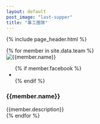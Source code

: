 ```yaml
---
layout: default
post_image: "last-supper"
title: "事工團隊"
---
```


{% include page_header.html %}

<section class="team-2-area about-team team-page">
    <div class="container">
        <div class="row justify-content-center">
            {% for member in site.data.team %}
            <div class="col-lg-3 col-md-6 col-sm-8">
                <div class="team-item mt-40">
                    <div class="team-thumb">
                        <img src="{{site.baseurl}}/assets/images/headshot/{{member.headshot}}" alt="{{member.name}}">
                        <ul>
                            {% if member.facebook %}
                            <li><a href="{{member.facebook}}"><i class="fab fa-facebook-f"></i></a></li>
                            {% endif %}
<!--
                            <li><a href="#"><i class="fab fa-twitter"></i></a></li>
                            <li><a href="#"><i class="fab fa-instagram"></i></a></li>
-->
                        </ul>
                    </div>
                    <div class="team-content text-center">
                        <h3 class="title">{{member.name}}</h3>
                        <span>{{member.description}}</span>
                    </div>
                </div>
            </div>
            {% endfor %}
        </div>
<!--
        <div class="row">
            <div class="col-lg-12">
                <div class="team-btn text-center mt-55">
                    <a class="main-btn" href="#">View All Member</a>
                </div>
            </div>
        </div>
 -->
    </div>
</section> 

